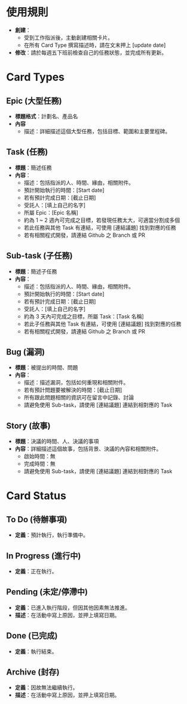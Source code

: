 # 使用規則
- **創建**：
  - 受到工作指派後，主動創建相關卡片。
  - 在所有 Card Type 撰寫描述時，請在文末押上 [update date]
- **修改**：請於每週五下班前檢查自己的任務狀態，並完成所有更新。  

# Card Types
## Epic (大型任務)
- **標題格式**：計劃名、產品名
- **內容**
  - 描述：詳細描述這個大型任務，包括目標、範圍和主要里程碑。

## Task (任務)
- **標題**：簡述任務
- **內容**：
  - 描述：包括指派的人、時間、緣由，相關附件。
  - 預計開始執行的時間：[Start date]
  - 若有預計完成日期：[截止日期]
  - 受託人：[填上自己的名字]
  - 所屬 Epic：[Epic 名稱]
  - 約為 1 ~ 2 週內可完成之目標，若發現任務太大，可適當分割成多個
  - 若此任務與其他 Task 有連結，可使用 [連結議題] 找到對應的任務
  - 若有相關程式開發，請連結 Github 之 Branch 或 PR

## Sub-task (子任務)
- **標題**：簡述子任務
- **內容**：
  - 描述：包括指派的人、時間、緣由，相關附件。
  - 預計開始執行的時間：[Start date]
  - 若有預計完成日期：[截止日期]
  - 受託人：[填上自己的名字]
  - 約為 3 天內可完成之目標，所屬 Task：[Task 名稱]
  - 若此子任務與其他 Task 有連結，可使用 [連結議題] 找到對應的任務
  - 若有相關程式開發，請連結 Github 之 Branch 或 PR

## Bug (漏洞)
- **標題**：被提出的時間、問題
- **內容**：
  - 描述：描述漏洞，包括如何重現和相關附件。
  - 若有預計問題要被解決的時間：[截止日期]
  - 所有跟此問題相關的資訊可在留言中記錄、討論
  - 請避免使用 Sub-task，請使用 [連結議題] 連結到相對應的 Task

## Story (故事)
- **標題**：決議的時間、人、決議的事項
- **內容**：詳細描述這個故事，包括背景、決議的內容和相關附件。
  - 啟始時間：無
  - 完成時間：無
  - 請避免使用 Sub-task，請使用 [連結議題] 連結到相對應的 Task



# Card Status
## To Do (待辦事項)
- **定義**：預計執行，執行準備中。

## In Progress (進行中)
- **定義**：正在執行。

## Pending (未定/停滯中)
- **定義**：已進入執行階段，但因其他因素無法推進。
- **描述**：在活動中寫上原因，並押上填寫日期。

## Done (已完成)
- **定義**：執行結束。

## Archive (封存)
- **定義**：因故無法繼續執行。
- **描述**：在活動中寫上原因，並押上填寫日期。

